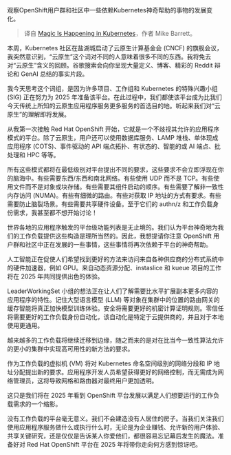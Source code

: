 
<!--
title: 魔法正在Kubernetes中发生
cover: https://cdn.thenewstack.io/media/2024/11/75c32dfe-kubernetes.jpg
-->

观察OpenShift用户群和社区中一些依赖Kubernetes神奇帮助的事物的发展变化。

> 译自 [Magic Is Happening in Kubernetes](https://thenewstack.io/magic-is-happening-in-kubernetes/)，作者 Mike Barrett。

本周，Kubernetes 社区在盐湖城启动了云原生计算基金会 (CNCF) 的旗舰会议，我突然意识到，“云原生”这个词对不同的人意味着很多不同的东西。我将免去对“云原生”含义的回顾。谷歌搜索会向你呈现大量定义、博客、精彩的 Reddit 辩论和 GenAI 总结的事实片段。

我今天思考这个词组，是因为许多项目、工作组和 Kubernetes 的特殊兴趣小组 (SIG) 正在努力为 2025 年准备该平台。在此过程中，我们都使该平台成为比我们今天传统上所知的云原生应用程序服务更多服务的首选目的地。听起来我们对“云原生”的理解即将发展。

从我第一次接触 Red Hat OpenShift 开始，它就是一个不歧视其允许的应用程序模式的平台。除了云原生，用户还可以使用数据库服务、LAMP 堆栈、单体现成应用程序 (COTS)、事件驱动的 API 端点拓扑、有状态的、智能的或 AI 端点、批处理和 HPC 等等。

所有这些模式都将在最低级别对平台提出不同的要求，这些要求不会立即浮现在你的脑海中。有些需要东西/东西和南北网络。有些使用 UDP 而不是 TCP。有些使用文件而不是对象或块存储。有些需要其组件启动的顺序。有些需要了解非一致性内存访问 (NUMA)。有些有细微的路由。有些对获取 IP 地址的方式有要求。有些需要防止脑裂场景。有些需要共享硬件设备。至于它们的 authn/z 和工作负载身份需求，我甚至都不想开始讨论！

世界各地的应用程序触发的平台级功能列表是无止境的。我们认为平台神奇地为我们的工作负载提供这些构造是理所当然的。因此，我想提请你注意 OpenShift 用户群和社区中正在发展的一些事情，这些事情将再次依赖于平台的神奇帮助。

人工智能正在促使人们希望找到更好的方法来访问来自各种供应商的分布式系统中的硬件加速器，例如 GPU。来自动态资源分配、instaslice 和 kueue 项目的工作将在 2025 年共同提供出色的体验。

LeaderWorkingSet 小组的想法正在让人们了解需要比水平扩展副本更多内容的应用程序的特性。记住大型语言模型 (LLM) 等对象在集群中的位置的路由网关的缓存智能将真正加快模型训练体验。安全将需要更好的机密计算证明规则。零信任将需要更好的工作负载身份自动化，该自动化是特定于云提供商的，并且对于本地使用更通用。

越来越多的工作负载将继续迁移到边缘，随之而来的是对在比当今一致性算法允许的更小的集群中实现高可用性的新方法的要求。

作为工作负载的虚拟机 (VM) 将对 Kubernetes 命名空间级别的网络分段和 IP 地址分配提出新的要求。应用程序开发人员希望获得更好的网络控制，而无需成为网络管理员，这将导致网格和路由器对最终用户更加透明。

这只是我们将在 2025 年看到 OpenShift 平台发展以满足人们想要运行的工作负载需求的一个缩影。

没有工作负载的平台毫无意义。我们不会建造没有人居住的房子。当我们关注我们使用应用程序服务做什么或执行什么时，无论是为企业赚钱、允许新的用户体验、共享关键研究，还是仅仅是告诉某人你爱他们，都很容易忘记幕后发生的魔法。准备好对 Red Hat OpenShift 平台在 2025 年将带你走向何方感到惊讶吧。
